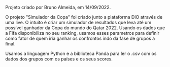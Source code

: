 Projeto criado por Bruno Almeida, em 14/09/2022.

O projeto "Simulador da Copa" foi criado junto a plataforma DIO através de uma live.
O intuito é criar um simulador de resultados que leva até um possível ganhador da Copa do mundo do Qatar 2022.
Usando os dados que a Fifa disponibiliza no seu ranking, usamos esses parametros para definir como fator de quem iria ganhar os confrontos indo da fase de grupos a final.

Usamos a linguagem Python e a biblioteca Panda para ler o .csv com os dados dos grupos com os países e os seus scores.
